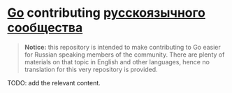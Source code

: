 # [Go](https://golang.org/) contributing [русскоязычного сообщества](http://slack.golang-ru.com/)

> **Notice:** this repository is intended to make contributing to Go easier
> for Russian speaking members of the community.
> There are plenty of materials on that topic in English and other languages,
> hence no translation for this very repository is provided.

TODO: add the relevant content.
